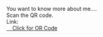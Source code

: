 You want to know more about me....<br>
Scan the QR code.<br>
Link: <br>
<a href ="https://github.com/komalsingh1606/Scan_me/blob/main/QR%20Code.jpg">&nbsp;&nbsp;&nbsp; Click for OR Code </a>
